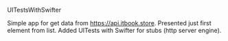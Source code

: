 UITestsWithSwifter


Simple app for get data from https://api.itbook.store. Presented just first element from list. Added UITests with Swifter for stubs (http server engine).
